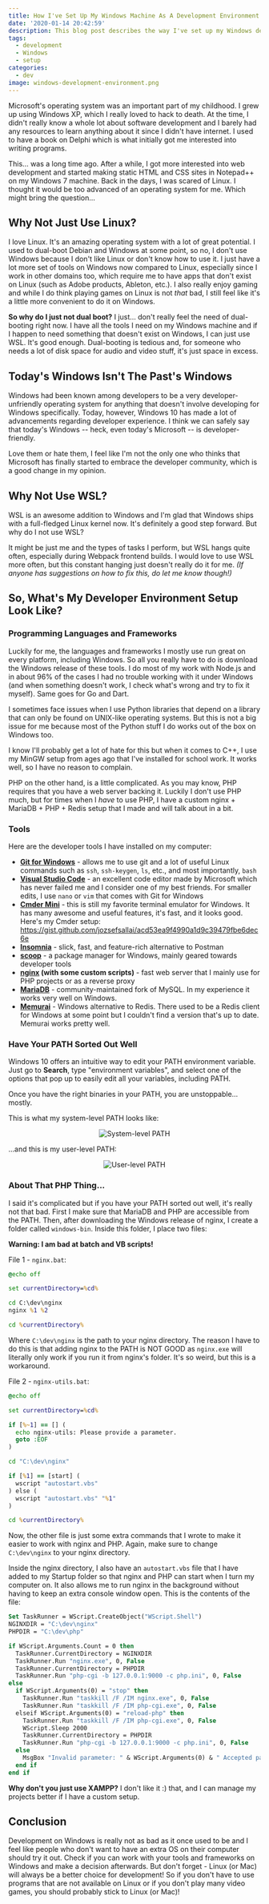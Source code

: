 ```yaml
---
title: How I've Set Up My Windows Machine As A Development Environment (Without WSL)
date: '2020-01-14 20:42:59'
description: This blog post describes the way I've set up my Windows development environment for everyday and professional development.
tags:
  - development
  - Windows
  - setup
categories:
  - dev
image: windows-development-environment.png
---
```


Microsoft's operating system was an important part of my childhood. I grew up using Windows XP, which I really loved to hack to death. At the time, I didn't really know a whole lot about software development and I barely had any resources to learn anything about it since I didn't have internet. I used to have a book on Delphi which is what initially got me interested into writing programs.

This... was a long time ago. After a while, I got more interested into web development and started making static HTML and CSS sites in Notepad++ on my Windows 7 machine. Back in the days, I was scared of Linux. I thought it would be too advanced of an operating system for me. Which might bring the question...

## Why Not Just Use Linux?

I love Linux. It's an amazing operating system with a lot of great potential. I used to dual-boot Debian and Windows at some point, so no, I don't use Windows because I don't like Linux or don't know how to use it. I just have a lot more set of tools on Windows now compared to Linux, especially since I work in other domains too, which require me to have apps that don't exist on Linux (such as Adobe products, Ableton, etc.). I also really enjoy gaming and while I do think playing games on Linux is not *that* bad, I still feel like it's a little more convenient to do it on Windows.

**So why do I just not dual boot?** I just... don't really feel the need of dual-booting right now. I have all the tools I need on my Windows machine and if I happen to need something that doesn't exist on Windows, I can just use WSL. It's good enough. Dual-booting is tedious and, for someone who needs a lot of disk space for audio and video stuff, it's just space in excess.

## Today's Windows Isn't The Past's Windows

Windows had been known among developers to be a very developer-unfriendly operating system for anything that doesn't involve developing for Windows specifically. Today, however, Windows 10 has made a lot of advancements regarding developer experience. I think we can safely say that today's Windows -- heck, even today's Microsoft -- is developer-friendly.

Love them or hate them, I feel like I'm not the only one who thinks that Microsoft has finally started to embrace the developer community, which is a good change in my opinion.

## Why Not Use WSL?

WSL is an awesome addition to Windows and I'm glad that Windows ships with a full-fledged Linux kernel now. It's definitely a good step forward. But why do I not use WSL?

It might be just me and the types of tasks I perform, but WSL hangs quite often, especially during Webpack frontend builds. I would love to use WSL more often, but this constant hanging just doesn't really do it for me. *(If anyone has suggestions on how to fix this, do let me know though!)*

## So, What's My Developer Environment Setup Look Like?

### Programming Languages and Frameworks

Luckily for me, the languages and frameworks I mostly use run great on every platform, including Windows. So all you really have to do is download the Windows release of these tools. I do most of my work with Node.js and in about 96% of the cases I had no trouble working with it under Windows (and when something doesn't work, I check what's wrong and try to fix it myself). Same goes for Go and Dart.

I sometimes face issues when I use Python libraries that depend on a library that can only be found on UNIX-like operating systems. But this is not a big issue for me because most of the Python stuff I do works out of the box on Windows too.

I know I'll probably get a lot of hate for this but when it comes to C++, I use my MinGW setup from ages ago that I've installed for school work. It works well, so I have no reason to complain.

PHP on the other hand, is a little complicated. As you may know, PHP requires that you have a web server backing it. Luckily I don't use PHP much, but for times when I *have* to use PHP, I have a custom nginx + MariaDB + PHP + Redis setup that I made and will talk about in a bit.

### Tools

Here are the developer tools I have installed on my computer:
  * **[Git for Windows](https://github.com/git-for-windows/git/releases/)** - allows me to use git and a lot of useful Linux commands such as `ssh`, `ssh-keygen`, `ls`, etc., and most importantly, `bash`
  * **[Visual Studio Code](https://code.visualstudio.com/)** - an excellent code editor made by Microsoft which has never failed me and I consider one of my best friends. For smaller edits, I use `nano` or `vim` that comes with Git for Windows
  * **[Cmder Mini](https://cmder.net/)** - this is still my favorite terminal emulator for Windows. It has many awesome and useful features, it's fast, and it looks good. Here's my Cmder setup: https://gist.github.com/jozsefsallai/acd53ea9f4990a1d9c39479fbe6dec6e
  * **[Insomnia](https://insomnia.rest/)** - slick, fast, and feature-rich alternative to Postman
  * **[scoop](https://scoop.sh/)** - a package manager for Windows, mainly geared towards developer tools
  * **[nginx](http://nginx.org/en/download.html) (with some custom scripts)** - fast web server that I mainly use for PHP projects or as a reverse proxy
  * **[MariaDB](https://downloads.mariadb.org/)** - community-maintained fork of MySQL. In my experience it works very well on Windows.
  * **[Memurai](https://www.memurai.com/)** - Windows alternative to Redis. There used to be a Redis client for Windows at some point but I couldn't find a version that's up to date. Memurai works pretty well.

### Have Your PATH Sorted Out Well

Windows 10 offers an intuitive way to edit your PATH environment variable. Just go to **Search**, type "environment variables", and select one of the options that pop up to easily edit all your variables, including PATH.

Once you have the right binaries in your PATH, you are unstoppable... mostly.

This is what my system-level PATH looks like:

<center>

![System-level PATH](images/path-system.png)

</center>

...and this is my user-level PATH:

<center>

![User-level PATH](images/path-user.png)

</center>

### About That PHP Thing...

I said it's complicated but if you have your PATH sorted out well, it's really not that bad. First I make sure that MariaDB and PHP are accessible from the PATH. Then, after downloading the Windows release of nginx, I create a folder called `windows-bin`. Inside this folder, I place two files:

**Warning: I am bad at batch and VB scripts!**

File 1 - `nginx.bat`:

```bat
@echo off

set currentDirectory=%cd%

cd C:\dev\nginx
nginx %1 %2

cd %currentDirectory%
```

Where `C:\dev\nginx` is the path to your nginx directory. The reason I have to do this is that adding nginx to the PATH is NOT GOOD as `nginx.exe` will literally only work if you run it from nginx's folder. It's so weird, but this is a workaround.

File 2 - `nginx-utils.bat`:

```bat
@echo off

set currentDirectory=%cd%

if [%~1] == [] (
  echo nginx-utils: Please provide a parameter.
  goto :EOF
)

cd "C:\dev\nginx"

if [%1] == [start] (
  wscript "autostart.vbs"
) else (
  wscript "autostart.vbs" "%1"
)

cd %currentDirectory%
```

Now, the other file is just some extra commands that I wrote to make it easier to work with nginx and PHP. Again, make sure to change `C:\dev\nginx` to your nginx directory.

Inside the nginx directory, I also have an `autostart.vbs` file that I have added to my Startup folder so that nginx and PHP can start when I turn my computer on. It also allows me to run nginx in the background without having to keep an extra console window open. This is the contents of the file:

```vb
Set TaskRunner = WScript.CreateObject("WScript.Shell")
NGINXDIR = "C:\dev\nginx"
PHPDIR = "C:\dev\php"

if WScript.Arguments.Count = 0 then
  TaskRunner.CurrentDirectory = NGINXDIR
  TaskRunner.Run "nginx.exe", 0, False
  TaskRunner.CurrentDirectory = PHPDIR
  TaskRunner.Run "php-cgi -b 127.0.0.1:9000 -c php.ini", 0, False
else
  if WScript.Arguments(0) = "stop" then
    TaskRunner.Run "taskkill /F /IM nginx.exe", 0, False
    TaskRunner.Run "taskkill /F /IM php-cgi.exe", 0, False
  elseif WScript.Arguments(0) = "reload-php" then
    TaskRunner.Run "taskkill /F /IM php-cgi.exe", 0, False
    WScript.Sleep 2000
    TaskRunner.CurrentDirectory = PHPDIR
    TaskRunner.Run "php-cgi -b 127.0.0.1:9000 -c php.ini", 0, False
  else
    MsgBox "Invalid parameter: " & WScript.Arguments(0) & " Accepted parameters: stop, reload-php", 0, "Invalid Parameter"
  end if
end if
```

**Why don't you just use XAMPP?**
I don't like it :) that, and I can manage my projects better if I have a custom setup.

## Conclusion

Development on Windows is really not as bad as it once used to be and I feel like people who don't want to have an extra OS on their computer should try it out. Check if you can work with your tools and frameworks on Windows and make a decision afterwards. But don't forget - Linux (or Mac) will always be a better choice for development! So if you don't have to use programs that are not available on Linux or if you don't play many video games, you should probably stick to Linux (or Mac)!
